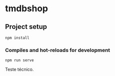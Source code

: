 # tmdbshop

## Project setup
```
npm install
```

### Compiles and hot-reloads for development
```
npm run serve
```

Teste técnico.

